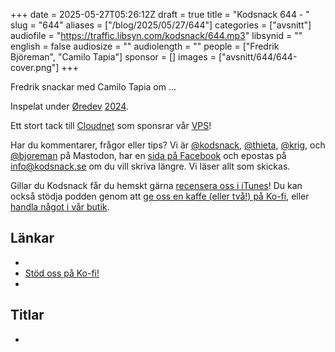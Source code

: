 +++
date = 2025-05-27T05:26:12Z
draft = true
title = "Kodsnack 644 - "
slug = "644"
aliases = ["/blog/2025/05/27/644"]
categories = ["avsnitt"]
audiofile = "https://traffic.libsyn.com/kodsnack/644.mp3"
libsynid = ""
english = false
audiosize = ""
audiolength = ""
people = ["Fredrik Björeman", "Camilo Tapia"]
sponsor = []
images = ["avsnitt/644/644-cover.png"]
+++

Fredrik snackar med Camilo Tapia om …

Inspelat under [Øredev](https://oredev.org/) [2024](https://www.youtube.com/playlist?list=PLOUKmSqExtAFpg3krEd6CXr3uIyUgP97b).

Ett stort tack till [Cloudnet](https://www.cloudnet.se) som sponsrar vår [VPS](https://en.wikipedia.org/wiki/Virtual_private_server)!

Har du kommentarer, frågor eller tips? Vi är [@kodsnack](https://social.podsnack.se/@kodsnack), [@thieta](https://6510.nu/@thieta), [@krig](https://6510.nu/@krig), och [@bjoreman](https://toot.cafe/@bjoreman) på Mastodon, har en [sida på Facebook](https://www.facebook.com/) och epostas på [info@kodsnack.se](mailto:info@kodsnack.se) om du vill skriva längre. Vi läser allt som skickas.

Gillar du Kodsnack får du hemskt gärna [recensera oss i iTunes](https://itunes.apple.com/se/podcast/kodsnack/id561631498?l=en)! Du kan också stödja podden genom att <a href="https://ko-fi.com/kodsnack" rel="payment">ge oss en kaffe (eller två!) på Ko-fi</a>, eller [handla något i vår butik](https://shop.spreadshirt.se/kodsnack/).

## Länkar
* 
* [Stöd oss på Ko-fi!](https://ko-fi.com/kodsnack)
* 

## Titlar
* 